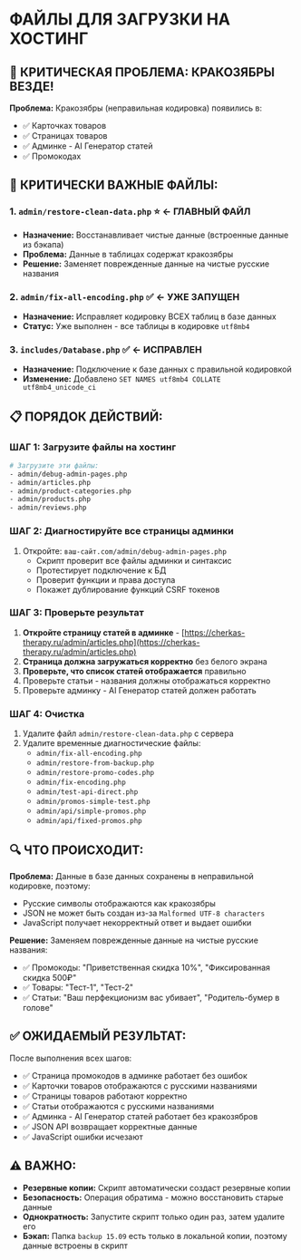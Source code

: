 # ФАЙЛЫ ДЛЯ ЗАГРУЗКИ НА ХОСТИНГ

## 🚨 КРИТИЧЕСКАЯ ПРОБЛЕМА: КРАКОЗЯБРЫ ВЕЗДЕ!

**Проблема:** Кракозябры (неправильная кодировка) появились в:

- ✅ Карточках товаров
- ✅ Страницах товаров
- ✅ Админке - AI Генератор статей
- ✅ Промокодах

## 🎯 КРИТИЧЕСКИ ВАЖНЫЕ ФАЙЛЫ:

### 1. **`admin/restore-clean-data.php`** ⭐ **← ГЛАВНЫЙ ФАЙЛ**

- **Назначение:** Восстанавливает чистые данные (встроенные данные из бэкапа)
- **Проблема:** Данные в таблицах содержат кракозябры
- **Решение:** Заменяет поврежденные данные на чистые русские названия

### 2. **`admin/fix-all-encoding.php`** ✅ **← УЖЕ ЗАПУЩЕН**

- **Назначение:** Исправляет кодировку ВСЕХ таблиц в базе данных
- **Статус:** Уже выполнен - все таблицы в кодировке `utf8mb4`

### 3. **`includes/Database.php`** ✅ **← ИСПРАВЛЕН**

- **Назначение:** Подключение к базе данных с правильной кодировкой
- **Изменение:** Добавлено `SET NAMES utf8mb4 COLLATE utf8mb4_unicode_ci`

## 📋 ПОРЯДОК ДЕЙСТВИЙ:

### **ШАГ 1: Загрузите файлы на хостинг**

```bash
# Загрузите эти файлы:
- admin/debug-admin-pages.php
- admin/articles.php
- admin/product-categories.php
- admin/products.php
- admin/reviews.php
```

### **ШАГ 2: Диагностируйте все страницы админки**

1. Откройте: `ваш-сайт.com/admin/debug-admin-pages.php`
   - Скрипт проверит все файлы админки и синтаксис
   - Протестирует подключение к БД
   - Проверит функции и права доступа
   - Покажет дублирование функций CSRF токенов

### **ШАГ 3: Проверьте результат**

1. **Откройте страницу статей в админке** - [https://cherkas-therapy.ru/admin/articles.php](https://cherkas-therapy.ru/admin/articles.php)
2. **Страница должна загружаться корректно** без белого экрана
3. **Проверьте, что список статей отображается** правильно
4. Проверьте статьи - названия должны отображаться корректно
5. Проверьте админку - AI Генератор статей должен работать

### **ШАГ 4: Очистка**

1. Удалите файл `admin/restore-clean-data.php` с сервера
2. Удалите временные диагностические файлы:
   - `admin/fix-all-encoding.php`
   - `admin/restore-from-backup.php`
   - `admin/restore-promo-codes.php`
   - `admin/fix-encoding.php`
   - `admin/test-api-direct.php`
   - `admin/promos-simple-test.php`
   - `admin/api/simple-promos.php`
   - `admin/api/fixed-promos.php`

## 🔍 ЧТО ПРОИСХОДИТ:

**Проблема:** Данные в базе данных сохранены в неправильной кодировке, поэтому:

- Русские символы отображаются как кракозябры
- JSON не может быть создан из-за `Malformed UTF-8 characters`
- JavaScript получает некорректный ответ и выдает ошибки

**Решение:** Заменяем поврежденные данные на чистые русские названия:

- ✅ Промокоды: "Приветственная скидка 10%", "Фиксированная скидка 500₽"
- ✅ Товары: "Тест-1", "Тест-2"
- ✅ Статьи: "Ваш перфекционизм вас убивает", "Родитель-бумер в голове"

## ✅ ОЖИДАЕМЫЙ РЕЗУЛЬТАТ:

После выполнения всех шагов:

- ✅ Страница промокодов в админке работает без ошибок
- ✅ Карточки товаров отображаются с русскими названиями
- ✅ Страницы товаров работают корректно
- ✅ Статьи отображаются с русскими названиями
- ✅ Админка - AI Генератор статей работает без кракозябров
- ✅ JSON API возвращает корректные данные
- ✅ JavaScript ошибки исчезают

## ⚠️ ВАЖНО:

- **Резервные копии:** Скрипт автоматически создаст резервные копии
- **Безопасность:** Операция обратима - можно восстановить старые данные
- **Однократность:** Запустите скрипт только один раз, затем удалите его
- **Бэкап:** Папка `backup 15.09` есть только в локальной копии, поэтому данные встроены в скрипт
